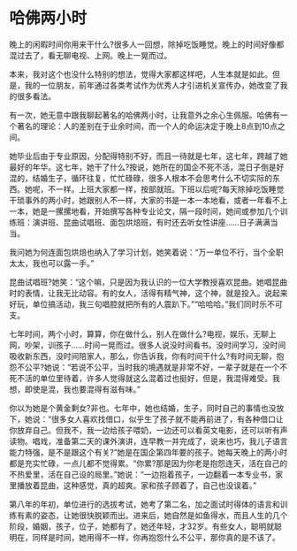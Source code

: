 # 哈佛两小时

晚上的闲暇时间你用来干什么?很多人一回想，除掉吃饭睡觉。晚上的时间好像都混过去了，看无聊电视、上网。晚上一晃而过。 

本来，我对这个也没什么特别的想法，觉得大家都这样吧，人生本就是如此。但是，我的一位朋友，前年通过各类考试作为优秀人才引进机关宣传办，她改变了我的很多看法。 

有一次，她无意中跟我聊起著名的哈佛两小时，让我意外之余心生佩服。哈佛有一个著名的理论：人的差别在于业余时间，而一个人的命运决定于晚上8点到10点之间。 

她毕业后由于专业原因，分配得特别不好，而且一待就是七年，这七年，跨越了她最好的年华。这七年，她干了什么?按说，她所在的国企不死不活，混日子倒是好混的，结婚生子，循环往复，忙忙碌碌，很多人根本不会思考什么不切实际的东西。她呢，不一样。上班大家都一样，按部就班。下班以后呢?每天除掉吃饭睡觉干琐事外的两小时，她跟别人不一样，大家的书是一本一本地看，或者一年看不上一本，她是一摞摞地看，开始撰写各种专业论文，隔一段时间，她间或参加几个训练班：演讲班、昆曲试唱班、面包烘焙班，有时还去听女性讲座……日子满满当当。 

我问她为何连面包烘焙也纳入了学习计划，她笑着说：“万一单位不行，当个全职太太，我也可以露一手。” 

昆曲试唱班?她笑：“这个嘛，只是因为我认识的一位大学教授喜欢昆曲。她唱昆曲时的表情，让我无比动容。有的女人，活得有精气神，这个神，就是投入。说起来好玩，单位搞活动，我三句唱腔就把所有的人震趴下。”“哈哈哈。”我们同时乐不可支。 

七年时间，两个小时，算算，你在做什么，别人在做什么?电视，娱乐，无聊上网，吵架，训孩子……时间一晃而过。很多人说没时间看书。没时间学习，没时间吸收新东西，没时间陪家人，那么，你告诉我，你有时间干什么?有时间无聊，抱怨不公平?她说：“若说不公平，当时我的境遇就是非常不好，一辈子就是在一个不死不活的单位里待着，许多人觉得就这么混着过也挺好，但是，我混得难受。我想，即使是混，我也要混得有滋有味。” 

你以为她是个黄金剩女?非也。七年中，她也结婚，生子，同时自己的事情也没放下，她说：“很多女人喜欢找借口，似乎生了孩子就不能再前进了，有各种借口让你放弃自己。但我不，我一边给孩子喂奶，一边还可以看英文电影，还可以听有声读物。唱戏，准备第二天的课外演讲，连早教一并完成了，说来也巧，我儿子语言能力特强，是不是跟这个有关?”她是在国企第四年要的孩子。她每天晚上的两小时都是充实忙碌，一点儿都不觉得累。“你累?那是因为你老是抱怨连天，活在自己的不热爱里，活在自己设的局里。”她说：“一边抱着孩子，一边翻着一本专业书，家里播放着昆曲，这种感觉，真的超爽。家和孩子顾着了，自己也没误着。” 

第八年的年初，单位进行的选拔考试，她考了第二名，加之面试时得体的语言和训练有素的姿态，让她很快脱颖而出。进来后，她自然是如鱼得水，而且人生的几个阶段，婚姻，孩子，位子，她都有了，她还年轻，才32岁。有些女人，聪明就聪明在，同样是时间，她用得不一样，你再抱怨什么不公平，那你真的是不该了。